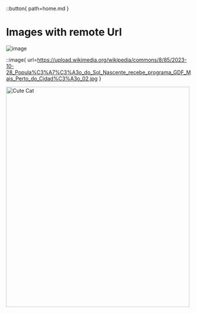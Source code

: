 ::button{ path=home.md }

# Images with remote Url

![image](https://images.unsplash.com/photo-1696461353431-32c529d4585d?ixlib=rb-4.0.3&ixid=M3wxMjA3fDB8MHx0b3BpYy1mZWVkfDR8RnpvM3p1T0hONnd8fGVufDB8fHx8fA%3D%3D&auto=format&fit=crop&w=400&q=60 "Temple Title")

::image{ url=https://upload.wikimedia.org/wikipedia/commons/8/85/2023-10-28_Popula%C3%A7%C3%A3o_do_Sol_Nascente_recebe_programa_GDF_Mais_Perto_do_Cidad%C3%A3o_02.jpg }

<img src="https://upload.wikimedia.org/wikipedia/commons/thumb/d/d4/DSC7363_%2829629343906%29.jpg/1280px-DSC7363_%2829629343906%29.jpg" alt="Cute Cat" width="500" height="600">
